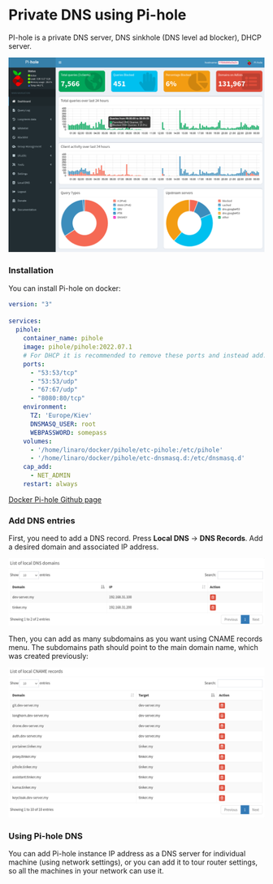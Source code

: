 # Private DNS using Pi-hole

PI-hole is a private DNS server, DNS sinkhole (DNS level ad blocker), DHCP server.

![](assets/pihole-ui.png)

### Installation

You can install Pi-hole on docker:

```yaml
version: "3"

services:
  pihole:
    container_name: pihole
    image: pihole/pihole:2022.07.1
    # For DHCP it is recommended to remove these ports and instead add: network_mode: "host"
    ports:
      - "53:53/tcp"
      - "53:53/udp"
      - "67:67/udp"
      - "8080:80/tcp"
    environment:
      TZ: 'Europe/Kiev'
      DNSMASQ_USER: root
      WEBPASSWORD: somepass
    volumes:
      - '/home/linaro/docker/pihole/etc-pihole:/etc/pihole'
      - '/home/linaro/docker/pihole/etc-dnsmasq.d:/etc/dnsmasq.d'
    cap_add:
      - NET_ADMIN
    restart: always
```

[Docker Pi-hole Github page](https://github.com/pi-hole/docker-pi-hole/blob/master/README.md)

### Add DNS entries

First, you need to add a DNS record. Press **Local DNS** -> **DNS Records**. Add a desired domain and associated IP address.

![](assets/pihole-dns-records.png)

Then, you can add as many subdomains as you want using CNAME records menu. The subdomains path should point to the main domain name, which was created previously:

![](assets/pihole-cname-records.png)

### Using Pi-hole DNS

You can add Pi-hole instance IP address as a DNS server for individual machine (using network settings), or you can add it to tour router settings, so all the machines in your network can use it.